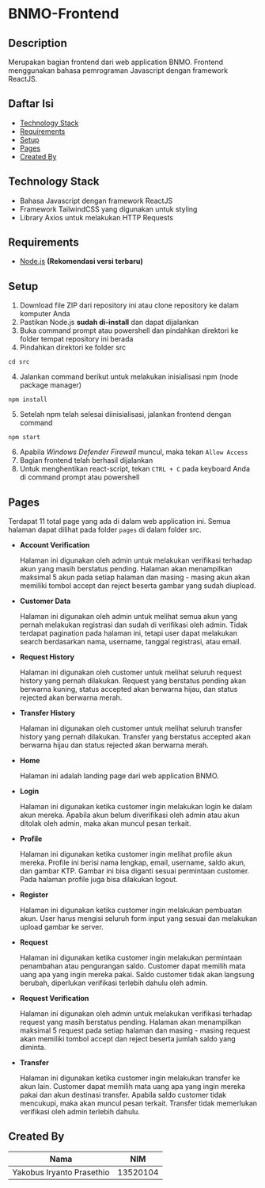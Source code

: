 # BNMO-Frontend
## Description
Merupakan bagian frontend dari web application BNMO. Frontend menggunakan bahasa pemrograman Javascript dengan framework ReactJS. 

## Daftar Isi
* [Technology Stack](#technology-stack)
* [Requirements](#requirements)
* [Setup](#setup)
* [Pages](#pages)
* [Created By](#created-by)

## Technology Stack
* Bahasa Javascript dengan framework ReactJS
* Framework TailwindCSS yang digunakan untuk styling
* Library Axios untuk melakukan HTTP Requests

## Requirements
- [Node.js](https://nodejs.org/en/download/) **(Rekomendasi versi terbaru)**

## Setup
1. Download file ZIP dari repository ini atau clone repository ke dalam komputer Anda
2. Pastikan Node.js **sudah di-install** dan dapat dijalankan
3. Buka command prompt atau powershell dan pindahkan direktori ke folder tempat repository ini berada
4. Pindahkan direktori ke folder src
```
cd src
```
4. Jalankan command berikut untuk melakukan inisialisasi npm (node package manager)
```
npm install
```
5. Setelah npm telah selesai diinisialisasi, jalankan frontend dengan command
```
npm start
```
6. Apabila *Windows Defender Firewall* muncul, maka tekan `Allow Access` 
7. Bagian frontend telah berhasil dijalankan
8. Untuk menghentikan react-script, tekan `CTRL + C` pada keyboard Anda di command prompt atau powershell

## Pages
Terdapat 11 total page yang ada di dalam web application ini. Semua halaman dapat dilihat pada folder `pages` di dalam folder src.
* **Account Verification**
  
  Halaman ini digunakan oleh admin untuk melakukan verifikasi terhadap akun yang masih berstatus pending. Halaman akan menampilkan maksimal 5 akun pada setiap halaman dan masing - masing akun akan memiliki tombol accept dan reject beserta gambar yang sudah diupload.
* **Customer Data**
  
  Halaman ini digunakan oleh admin untuk melihat semua akun yang pernah melakukan registrasi dan sudah di verifikasi oleh admin. Tidak terdapat pagination pada halaman ini, tetapi user dapat melakukan search berdasarkan nama, username, tanggal registrasi, atau email.
* **Request History**
  
  Halaman ini digunakan oleh customer untuk melihat seluruh request history yang pernah dilakukan. Request yang berstatus pending akan berwarna kuning, status accepted akan berwarna hijau, dan status rejected akan berwarna merah. 
* **Transfer History**

  Halaman ini digunakan oleh customer untuk melihat seluruh transfer history yang pernah dilakukan. Transfer yang berstatus accepted akan berwarna hijau dan status rejected akan berwarna merah. 
* **Home**

  Halaman ini adalah landing page dari web application BNMO.
* **Login**
  
  Halaman ini digunakan ketika customer ingin melakukan login ke dalam akun mereka. Apabila akun belum diverifikasi oleh admin atau akun ditolak oleh admin, maka akan muncul pesan terkait.
* **Profile**
  
  Halaman ini digunakan ketika customer ingin melihat profile akun mereka. Profile ini berisi nama lengkap, email, username, saldo akun, dan gambar KTP. Gambar ini bisa diganti sesuai permintaan customer. Pada halaman profile juga bisa dilakukan logout.
* **Register**
  
  Halaman ini digunakan ketika customer ingin melakukan pembuatan akun. User harus mengisi seluruh form input yang sesuai dan melakukan upload gambar ke server.
* **Request**

  Halaman ini digunakan ketika customer ingin melakukan permintaan penambahan atau pengurangan saldo. Customer dapat memilih mata uang apa yang ingin mereka pakai. Saldo customer tidak akan langsung berubah, diperlukan verifikasi terlebih dahulu oleh admin.
* **Request Verification**

  Halaman ini digunakan oleh admin untuk melakukan verifikasi terhadap request yang masih berstatus pending. Halaman akan menampilkan maksimal 5 request pada setiap halaman dan masing - masing request akan memiliki tombol accept dan reject beserta jumlah saldo yang diminta.
* **Transfer**
  
  Halaman ini digunakan ketika customer ingin melakukan transfer ke akun lain. Customer dapat memilih mata uang apa yang ingin mereka pakai dan akun destinasi transfer. Apabila saldo customer tidak mencukupi, maka akan muncul pesan terkait. Transfer tidak memerlukan verifikasi oleh admin terlebih dahulu.

## Created By
Nama                      | NIM
----                      | ---
Yakobus Iryanto Prasethio | 13520104